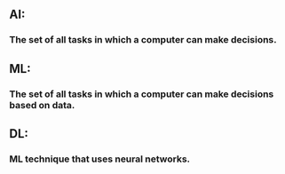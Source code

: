## AI:
### The set of all tasks in which a computer can make decisions.

## ML:
### The set of all tasks in which a computer can make decisions based on data.

## DL: 
### ML technique that uses neural networks.